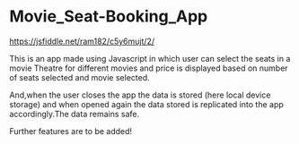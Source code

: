 # Movie_Seat-Booking_App
https://jsfiddle.net/ram182/c5y6mujt/2/

This is an app made using Javascript in which user can select the seats in a movie Theatre for different movies and price is displayed based on number of seats selected and movie selected.

And,when the user closes the app the data is stored (here local device storage) and when opened again the data stored is replicated into the app accordingly.The data remains safe.

Further features are to be added!
